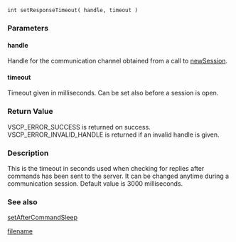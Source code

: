 

```clike
int setResponseTimeout( handle, timeout )
```

### Parameters

#### handle

Handle for the communication channel obtained from a call to [newSession](newsession.md).

#### timeout 
Timeout given in milliseconds. Can be set also before a session is open.

### Return Value
VSCP_ERROR_SUCCESS is returned on success. VSCP_ERROR_INVALID_HANDLE is returned if an invalid handle is given. 

### Description
This is the timeout in seconds used when checking for replies after commands has been sent to the server. It can be changed anytime during a communication session. Default value is 3000 milliseconds. 


### See also
[setAfterCommandSleep](setaftercommandsleep.md)


[filename](./bottom_copyright.md ':include')